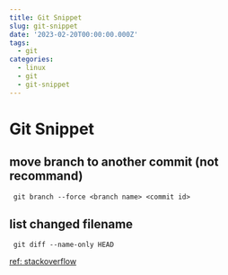 ```yaml
---
title: Git Snippet
slug: git-snippet
date: '2023-02-20T00:00:00.000Z'
tags:
  - git
categories:
  - linux
  - git
  - git-snippet
---
```


# Git Snippet

## move branch to another commit (not recommand)

```
 git branch --force <branch name> <commit id>
```

## list changed filename

```
 git diff --name-only HEAD
```

[ref: stackoverflow](https://stackoverflow.com/questions/1552340/how-to-list-only-the-names-of-files-that-changed-between-two-commits)
